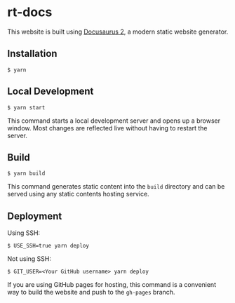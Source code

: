 # rt-docs
This website is built using [Docusaurus 2](https://docusaurus.io/), a modern static website generator.

## Installation
```
$ yarn
```

## Local Development
```
$ yarn start
```
This command starts a local development server and opens up a browser window. Most changes are reflected live without having to restart the server.

## Build
```
$ yarn build
```
This command generates static content into the `build` directory and can be served using any static contents hosting service.

## Deployment
Using SSH:
```
$ USE_SSH=true yarn deploy
```
Not using SSH:
```
$ GIT_USER=<Your GitHub username> yarn deploy
```
If you are using GitHub pages for hosting, this command is a convenient way to build the website and push to the `gh-pages` branch.
